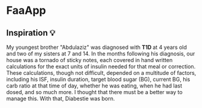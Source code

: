 <h1> FaaApp </h1>

<h2> Inspiration 💡 </h2>

<p> My youngest brother "Abdulaziz" was diagnosed with <b> T1D </b> at 4 years old and two of my sisters at 7 and 14. In the months following his diagnosis, our house was a tornado of sticky notes, each covered in hand written calculations for the exact units of insulin needed for that meal or correction. These calculations, though not difficult, depended on a multitude of factors, including his ISF, insulin duration, target blood sugar (BG), current BG, his carb ratio at that time of day, whether he was eating, when he had last dosed, and so much more. I thought that there must be a better way to manage this. With that, Diabestie was born.</p>

